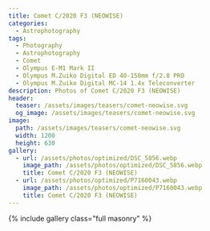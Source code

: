 ```yaml
---
title: Comet C/2020 F3 (NEOWISE)
categories:
  - Astrophotography
tags:
  - Photography
  - Astrophotography
  - Comet
  - Olympus E-M1 Mark II
  - Olympus M.Zuiko Digital ED 40-150mm f/2.8 PRO
  - Olympus M.Zuiko Digital MC-14 1.4x Teleconverter
description: Photos of Comet C/2020 F3 (NEOWISE)
header:
  teaser: /assets/images/teasers/comet-neowise.svg
  og_image: /assets/images/teasers/comet-neowise.svg
image:
  path: /assets/images/teasers/comet-neowise.svg
  width: 1200
  height: 630
gallery:
  - url: /assets/photos/optimized/DSC_5856.webp
    image_path: /assets/photos/optimized/DSC_5856.webp
    title: Comet C/2020 F3 (NEOWISE)
  - url: /assets/photos/optimized/P7160043.webp
    image_path: /assets/photos/optimized/P7160043.webp
    title: Comet C/2020 F3 (NEOWISE)
---
```


{% include gallery class="full masonry" %}

